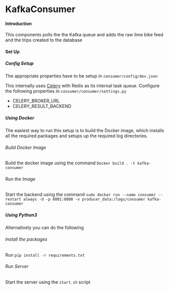 # KafkaConsumer

#### Introduction

This components polls the the Kafka queue and adds the raw lime bike feed and the trips created to the database

#### Set Up

##### Config Setup
The appropriate properties have to be setup in `consumer/config/dev.json`

This internally uses [Celery](http://docs.celeryproject.org/en/latest/index.html) with Redis as its internal task queue. Configure the following properties in `consumer/consumer/settings.py`

- CELERY_BROKER_URL
- CELERY_RESULT_BACKEND

##### Using Docker

The easiest way to run this setup is to build the Docker image, which installs all the required packages and setups up the required log directories.

###### Build Docker Image
Build the docker image using the command
`Docker build . -t kafka-consumer`

###### Run the Image
Start the backend using the command `sudo docker run --name consumer --restart always -d -p 8001:8000 -v producer_data:/logs/consumer kafka-consumer`

##### Using Python3

Alternatively you can do the following

###### Install the packages
Run `pip install -r requirements.txt`

###### Run Server
Start the server using the `start.sh` script
